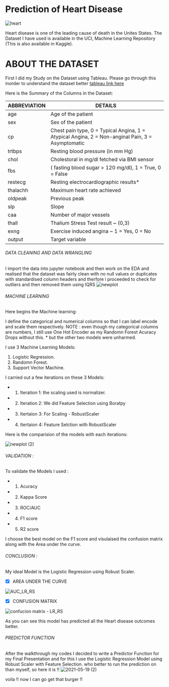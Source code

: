 # Prediction of Heart Disease
![heart](https://user-images.githubusercontent.com/81169091/119009637-9ec56600-b993-11eb-8d8e-791c8be74bb5.jpg)

Heart disease is one of the leading cause of death in the Unites States. The Dataset I have used is available in the UCI, Machine Learning Repository (This is also available in Kaggle). 

# ABOUT THE DATASET

First I did my Study on the Dataset using Tableau. Please go through this inorder to understand the dataset better [ tableau link here ](https://public.tableau.com/profile/prebitha.staphney.abraham#!/vizhome/HeartDiseaseDatasetStudy/cardiaccatheterization?publish=yes)

Here is the Summary of the Columns in the Dataset:


|   ABBREVIATION    |                                          DETAILS                                               |    
|-------------------|------------------------------------------------------------------------------------------------|
|  age              |       Age of the patient                                                                       |
|  sex              |       Sex of the patient                                                                       |
|  cp               |Chest pain type, 0 = Typical Angina, 1 = Atypical Angina, 2 = Non-anginal Pain, 3 = Asymptomatic|
|  trtbps           |  Resting blood pressure (in mm Hg)                                                             |   
|  chol             |     Cholestoral in mg/dl fetched via BMI sensor                                                |
|  fbs              |     ( fasting blood sugar > 120 mg/dl), 1 = True, 0 = False                                    |
|  restecg          | Resting electrocardiographic results*                                                          |
|  thalachh         | Maximum heart rate achieved                                                                    |
|  oldpeak          | Previous peak                                                                                  |
|  slp              | Slope                                                                                          |
|  caa              | Number of major vessels                                                                        |
|  thall            | Thalium Stress Test result ~ (0,3)                                                             |
|  exng             | Exercise induced angina ~ 1 = Yes, 0 = No                                                      |
|  output           | Target variable                                                                                |


###### DATA CLEANING AND DATA WRANGLING 

I import the data into jupyter notebook and then work on the EDA and realised that the dataset was fairly clean with no null values or duplicates with standardised column headers and therfore i proceeded to check for outliers and then removed them using IQRS
![newplot](https://user-images.githubusercontent.com/81169091/119006536-c404a500-b990-11eb-8b51-1cdf3cb77144.png)

###### MACHINE LEARNING 
Here begins the Machine learning: 

I define the categorical and numerical columns so that I can label encode and scale them respectively.
NOTE :  even though my categorical columns are numbers, I still use One Hot Encoder as my Randomn Forest Acuracy Drops without this. * but the other two models were unharmed.

I use 3 Machine Learning Models:
1. Logistic Regression.
2. Randomn Forest.
3. Support Vector Machine.

I carried out a few iterations on these 3 Models:
- 1. Iteration 1: the scaling used is normalizer.
- 2. Iteration 2: We did Feature Selection using Boratpy
- 3. Itertaion 3: For Scaling - RobustScaler
- 4. Itertaion 4: Feature Selction with RobustScaler

 Here is the comparision of the models with each iterations:
 
 ![newplot (2)](https://user-images.githubusercontent.com/81169091/119009105-1777f280-b993-11eb-9507-5b118493184f.png)
 
###### VALIDATION :

To validate the Models I used :
 - 1. Acuracy
 - 2. Kappa Score
 - 3. ROC/AUC
 - 4. F1 score
 - 5. R2 score
 
I choose the best model on the F1 score and visulaised the confusion matrix along with the Area under the curve.

###### CONCLUSION :

My ideal Model is the Logistic Regression using Robust Scaler. 

- [X] AREA UNDER THE CURVE

![AUC_LR_RS](https://user-images.githubusercontent.com/81169091/119008602-9caed780-b992-11eb-8e5b-b1e9a7ecc576.png)

- [X] CONFUSION MATRIX 

![confucion matrix - LR_RS](https://user-images.githubusercontent.com/81169091/119008606-9d476e00-b992-11eb-9e48-f31c790b8375.png)

As you can see this model has predicted all the Heart disease outcomes better.

###### PREDICTOR FUNCTION

After the walkthrough my codes I decided to write a Predictor Function for my Final Presentation and for this I use the Logistic Regression Model using Robust Scaler with Feature Selection.
who better to run the prediction on than myself, so here it is !!
![2021-05-19 (2)](https://user-images.githubusercontent.com/81169091/119011178-15169800-b995-11eb-90a2-ae58ae8916a9.png)


voila !! now I can go get that burger !!
